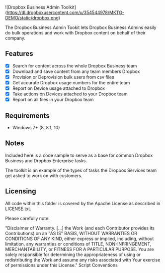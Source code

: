 ![Dropbox Business Admin Toolkit] (https://dl.dropboxusercontent.com/u/354544978/MKTG-DEMO/static/dropbox.png)

The Dropbox Business Admin Tookit lets Dropbox Business Admins easily do bulk operations and work with Dropbox content on behalf of their company.

## Features

- [x] Search for content across the whole Dropbox Business team 
- [x] Download and save content from any team members Dropbox 
- [x] Provision or Deprovision bulk users from csv files
- [x] Get accurate Dropbox usage numbers for the entire team
- [x] Report on Device usage attached to Dropbox
- [x] Take actions on Devices attached to your Dropbox team
- [x] Report on all files in your Dropbox team

## Requirements

- Windows 7+ (8, 8.1, 10)

## Notes

Included here is a code sample to serve as a base for common Dropbox Business and Dropbox Enterprise tasks. 

The toolkit is an example of the types of tasks the Dropbox Services team get asked to work on with customers. 

## Licensing

All code within this folder is covered by the Apache License as described in LICENSE.txt.

Please carefully note:

"Disclaimer of Warranty. [...] the Work (and each Contributor provides its Contributions) on an "AS IS" BASIS, WITHOUT WARRANTIES OR CONDITIONS OF ANY KIND, either express or implied, including, without limitation, any warranties or conditions of TITLE, NON-INFRINGEMENT, MERCHANTABILITY, or FITNESS FOR A PARTICULAR PURPOSE. You are solely responsible for determining the appropriateness of using or redistributing the Work and assume any risks associated with Your exercise of permissions under this License."
Script Conventions
